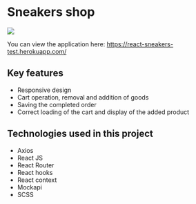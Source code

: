 # Sneakers shop

![](https://github.com/nikitadubyk/marvel/blob/main/readme-image.gif)

You can view the application here: https://react-sneakers-test.herokuapp.com/

## Key features

-   Responsive design
-   Cart operation, removal and addition of goods
-   Saving the completed order
-   Correct loading of the cart and display of the added product

## Technologies used in this project

-   Axios
-   React JS
-   React Router
-   React hooks
-   React context
-   Mockapi
-   SCSS
